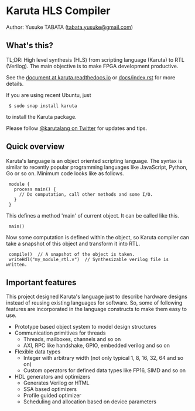 # Karuta HLS Compiler
Author: Yusuke TABATA (tabata.yusuke@gmail.com)

## What's this?
TL;DR:
    High level synthesis (HLS) from scripting language (Karuta) to RTL (Verilog).
    The main objective is to make FPGA development productive.

See the [document at karuta.readthedocs.io](https://karuta.readthedocs.io/en/latest/) or [docs/index.rst](docs/index.rst) for more details.


If you are using recent Ubuntu, just

     $ sudo snap install karuta

to install the Karuta package.

Please follow [@karutalang on Twitter](https://twitter.com/karutalang) for updates and tips.

## Quick overview
Karuta's language is an object oriented scripting language. The syntax is similar to recently popular programming languages like JavaScript, Python, Go or so on.
Minimum code looks like as follows.

     module {
       process main() {
         // Do computation, call other methods and some I/O.
       }
     }

This defines a method 'main' of current object. It can be called like this.

     main()

Now some computation is defined within the object, so Karuta compiler can take a snapshot of this object and transform it into RTL.

     compile()  // A snapshot of the object is taken.
     writeHdl("my_module_rtl.v")  // Synthesizable verilog file is written.

## Important features

This project designed Karuta's language just to describe hardware designs instead of reusing existing languages for software.
So, some of following features are incorporated in the language constructs to make them easy to use.

* Prototype based object system to model design structures
* Communication primitives for threads
    * Threads, mailboxes, channels and so on
    * AXI, RPC like handshake, GPIO, embedded verilog and so on
* Flexible data types
    * Integer with arbitrary width (not only typical 1, 8, 16, 32, 64 and so on)
    * Custom operators for defined data types like FP16, SIMD and so on
* HDL generators and optimizers
    * Generates Verilog or HTML
    * SSA based optimizers
    * Profile guided optimizer
    * Scheduling and allocation based on device parameters
